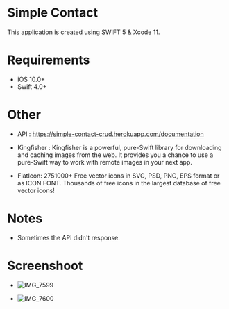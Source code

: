 # Simple Contact
This application is created using SWIFT 5 & Xcode 11.

# Requirements
- iOS 10.0+
- Swift 4.0+

# Other
- API : https://simple-contact-crud.herokuapp.com/documentation

- Kingfisher : Kingfisher is a powerful, pure-Swift library for downloading and caching images from the web. It provides you a chance to use a pure-Swift way to work with remote images in your next app.

- FlatIcon: 2751000+ Free vector icons in SVG, PSD, PNG, EPS format or as ICON FONT. Thousands of free icons in the largest database of free vector icons!

# Notes
- Sometimes the API didn't response.

# Screenshoot

- ![IMG_7599](https://user-images.githubusercontent.com/42374776/80271321-6cdac500-86e9-11ea-991f-a1bd04cc6425.PNG)

- ![IMG_7600](https://user-images.githubusercontent.com/42374776/80271326-7106e280-86e9-11ea-9ffb-32ef350f7fac.PNG)
